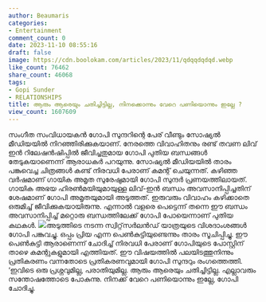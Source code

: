 ```yaml
---
author: Beaumaris
categories:
- Entertainment
comment_count: 0
date: 2023-11-10 08:55:16
draft: false
image: https://cdn.boolokam.com/articles/2023/11/qdqqdqdqd.webp
like_count: 76462
share_count: 46068
tags:
- Gopi Sunder
- RELATIONSHIPS
title: ആരും ആരെയും ചതിച്ചിട്ടില്ല, നിനക്കൊന്നും വേറെ പണിയൊന്നും ഇല്ലേ ?
view_count: 1607609
---
```


സംഗീത സംവിധായകൻ ഗോപി സുന്ദറിന്റെ പേര് വീണ്ടും സോഷ്യൽ മീഡിയയിൽ നിറഞ്ഞിരിക്കുകയാണ്. നേരത്തെ വിവാഹിതനും രണ്ട് തവണ ലിവ് ഇൻ റിലേഷൻഷിപ്പിൽ ജീവിച്ചതുമായ ഗോപി പുതിയ ബന്ധങ്ങൾ തേടുകയാണെന്ന് ആരാധകർ പറയുന്നു. സോഷ്യൽ മീഡിയയിൽ താരം പങ്കുവെച്ച ചിത്രങ്ങൾ കണ്ട് നിരവധി പേരാണ് കമന്റ് ചെയുന്നത്. കഴിഞ്ഞ വർഷമാണ് ഗായിക അമൃത സുരേഷുമായി ഗോപി സുന്ദർ പ്രണയത്തിലായത്. ഗായിക അഭയ ഹിരൺമയിയുമായുള്ള ലിവ്-ഇൻ ബന്ധം അവസാനിപ്പിച്ചതിന് ശേഷമാണ് ഗോപി അമൃതയുമായി അടുത്തത്. ഇരുവരും വിവാഹം കഴിക്കാതെ ഒരുമിച്ച് ജീവിക്കുകയായിരുന്നു. എന്നാൽ വളരെ പെട്ടെന്ന് തന്നെ ഈ ബന്ധം അവസാനിപ്പിച്ച് മറ്റൊരു ബന്ധത്തിലേക്ക് ഗോപി പോയെന്നാണ് പുതിയ കഥകൾ. ![](https://cdn.boolokam.com/articles/2023/11/qdqqdqdqd.webp)അടുത്തിടെ നടന്ന സ്വിറ്റ്‌സർലൻഡ് യാത്രയുടെ വിശദാംശങ്ങൾ ഗോപി പങ്കുവച്ചു. ഒപ്പം പ്രിയ എന്ന പെൺകുട്ടിയുണ്ടെന്നും താരം സൂചിപ്പിച്ചു. ഈ പെൺകുട്ടി ആരാണെന്ന് ചോദിച്ച് നിരവധി പേരാണ് ഗോപിയുടെ പോസ്റ്റിന് താഴെ കമന്റുകളുമായി എത്തിയത്. ഈ വിഷയത്തിൽ പലയിടത്തുനിന്നും പ്രതികരണം വന്നതോടെ പ്രതികരണവുമായി ഗോപി സുന്ദറും രംഗത്തെത്തി. ‘ഇവിടെ ഒരു പ്രശ്നവുമില്ല, പരാതിയുമില്ല. ആരും ആരെയും ചതിച്ചിട്ടില്ല. എല്ലാവരും സന്തോഷത്തോടെ പോകുന്നു. നിനക്ക് വേറെ പണിയൊന്നും ഇല്ലേ, ഗോപി ചോദിച്ചു.
